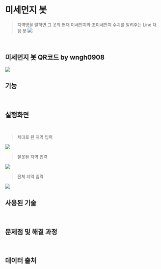 # 미세먼지 봇 
> 지역명을 말하면 그 곳의 현재 미세먼지와 초미세먼지 수치를 알려주는 Line 채팅 봇
![](https://user-images.githubusercontent.com/38426656/49325855-8aefd480-f58c-11e8-9f58-f7b0d6d0f9db.jpg)

&nbsp;
## 미세먼지 봇 QR코드 by wngh0908
![](https://user-images.githubusercontent.com/38426656/49324322-92a08080-f56e-11e8-872d-3d7449800dcb.PNG)

## 기능
&nbsp;

## 실행화면 

&nbsp;
> 제대로 된 지역 입력

![](https://user-images.githubusercontent.com/38426656/49324262-bdd6a000-f56d-11e8-9fdc-e6babb06af08.PNG)


> 잘못된 지역 입력 

![](https://user-images.githubusercontent.com/38426656/49324263-c16a2700-f56d-11e8-9e77-983fb61bc4e8.PNG)


> 전체 지역 입력

![](https://user-images.githubusercontent.com/38426656/49324264-c7600800-f56d-11e8-8432-28cc080825ca.PNG)

## 사용된 기술
&nbsp;
## 문제점 및 해결 과정

&nbsp;
## 데이터 출처
&nbsp;





